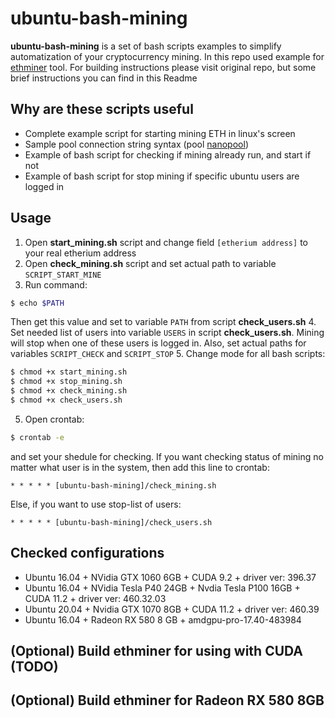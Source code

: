 # ubuntu-bash-mining

**ubuntu-bash-mining** is a set of bash scripts examples to simplify automatization of your cryptocurrency mining. In this repo used example for [ethminer](https://github.com/ethereum-mining/ethminer.git) tool. For building instructions please visit original repo, but some brief instructions you can find in this Readme

## Why are these scripts useful

* Complete example script for starting mining ETH in linux's screen
* Sample pool connection string syntax (pool [nanopool](https://nanopool.org))
* Example of bash script for checking if mining already run, and start if not
* Example of bash script for stop mining if specific ubuntu users are logged in

## Usage
  
1. Open **start_mining.sh** script and change field `[etherium address]` to your real etherium address
2. Open **check_mining.sh** script and set actual path to variable `SCRIPT_START_MINE`
3. Run command:
```sh
$ echo $PATH
```
Then get this value and set to variable `PATH` from script **check_users.sh** 
4. Set needed list of users into variable `USERS` in script **check_users.sh**. Mining will stop when one of these users is logged in. Also, set actual paths for variables `SCRIPT_CHECK` and `SCRIPT_STOP`
5. Change mode for all bash scripts:
```sh
$ chmod +x start_mining.sh
$ chmod +x stop_mining.sh
$ chmod +x check_mining.sh
$ chmod +x check_users.sh
```
5. Open crontab:
```sh
$ crontab -e
```
and set your shedule for checking. 
If you want checking status of mining no matter what user is in the system, then add this line to crontab:
```
* * * * * [ubuntu-bash-mining]/check_mining.sh
```
Else, if you want to use stop-list of users:
```
* * * * * [ubuntu-bash-mining]/check_users.sh
```

## Checked configurations

* Ubuntu 16.04 + NVidia GTX 1060 6GB + CUDA 9.2 + driver ver: 396.37
* Ubuntu 16.04 + NVidia Tesla P40 24GB + Nvdia Tesla P100 16GB + CUDA 11.2 + driver ver: 460.32.03
* Ubuntu 20.04 + Nvidia GTX 1070 8GB + CUDA 11.2 + driver ver: 460.39
* Ubuntu 16.04 + Radeon RX 580 8 GB + amdgpu-pro-17.40-483984

## (Optional) Build ethminer for using with CUDA (TODO)

## (Optional) Build ethminer for Radeon RX 580 8GB
